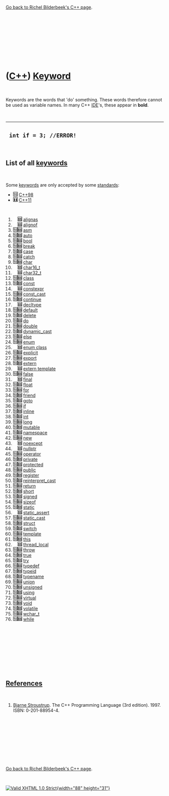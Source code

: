 

[Go back to Richel Bilderbeek's C++ page](Cpp.htm).

 

 

 

 

 

([C++](Cpp.htm)) [Keyword](CppKeyword.htm)
==========================================

 

Keywords are the words that 'do' something. These words therefore cannot
be used as variable names. In many C++ [IDE](CppIde.htm)'s, these appear
in **bold**.

 

  -------------------------
  ` int if = 3; //ERROR!`
  -------------------------

 

List of all [keywords](CppKeyword.htm)
--------------------------------------

 

Some [keywords](CppKeyword.htm) are only accepted by some
[standards](CppStandard.htm):

-   ![C++98](PicCpp98.png) [C++98](Cpp98.htm)
-   ![C++11](PicCpp11.png) [C++11](Cpp11.htm)

 

1.  ![ ](PicSpacer.png)![C++11](PicCpp11.png) [alignas](CppAlignas.htm)
2.  ![ ](PicSpacer.png)![C++11](PicCpp11.png) [alignof](CppAlignof.htm)
3.  ![C++98](PicCpp98.png)![C++11](PicCpp11.png) [asm](CppAsm.htm)
4.  ![C++98](PicCpp98.png)![C++11](PicCpp11.png) [auto](CppAuto.htm)
5.  ![C++98](PicCpp98.png)![C++11](PicCpp11.png) [bool](CppBool.htm)
6.  ![C++98](PicCpp98.png)![C++11](PicCpp11.png) [break](CppBreak.htm)
7.  ![C++98](PicCpp98.png)![C++11](PicCpp11.png) [case](CppCase.htm)
8.  ![C++98](PicCpp98.png)![C++11](PicCpp11.png) [catch](CppCatch.htm)
9.  ![C++98](PicCpp98.png)![C++11](PicCpp11.png) [char](CppChar.htm)
10. ![ ](PicSpacer.png)![C++11](PicCpp11.png)
    [char16\_t](CppChar16_t.htm)
11. ![ ](PicSpacer.png)![C++11](PicCpp11.png)
    [char32\_t](CppChar32_t.htm)
12. ![C++98](PicCpp98.png)![C++11](PicCpp11.png) [class](CppClass.htm)
13. ![C++98](PicCpp98.png)![C++11](PicCpp11.png) [const](CppConst.htm)
14. ![ ](PicSpacer.png)![C++11](PicCpp11.png)
    [constexpr](CppConstexpr.htm)
15. ![C++98](PicCpp98.png)![C++11](PicCpp11.png)
    [const\_cast](CppConst_cast.htm)
16. ![C++98](PicCpp98.png)![C++11](PicCpp11.png)
    [continue](CppContinue.htm)
17. ![ ](PicSpacer.png)![C++11](PicCpp11.png)
    [decltype](CppDecltype.htm)
18. ![C++98](PicCpp98.png)![C++11](PicCpp11.png)
    [default](CppDefault.htm)
19. ![C++98](PicCpp98.png)![C++11](PicCpp11.png) [delete](CppDelete.htm)
20. ![C++98](PicCpp98.png)![C++11](PicCpp11.png) [do](CppDo.htm)
21. ![C++98](PicCpp98.png)![C++11](PicCpp11.png) [double](CppDouble.htm)
22. ![C++98](PicCpp98.png)![C++11](PicCpp11.png)
    [dynamic\_cast](CppDynamic_cast.htm)
23. ![C++98](PicCpp98.png)![C++11](PicCpp11.png) [else](CppElse.htm)
24. ![C++98](PicCpp98.png)![C++11](PicCpp11.png) [enum](CppEnum.htm)
25. ![ ](PicSpacer.png)![C++11](PicCpp11.png) [enum
    class](CppEnumClass.htm)
26. ![C++98](PicCpp98.png)![C++11](PicCpp11.png)
    [explicit](CppExplicit.htm)
27. ![C++98](PicCpp98.png)![C++11](PicCpp11.png) [export](CppExport.htm)
28. ![C++98](PicCpp98.png)![C++11](PicCpp11.png) [extern](CppExtern.htm)
29. ![ ](PicSpacer.png)![C++11](PicCpp11.png) [extern
    template](CppExternTemplate.htm)
30. ![C++98](PicCpp98.png)![C++11](PicCpp11.png) [false](CppFalse.htm)
31. ![ ](PicSpacer.png)![C++11](PicCpp11.png) [final](CppFinal.htm)
32. ![C++98](PicCpp98.png)![C++11](PicCpp11.png) [float](CppFloat.htm)
33. ![C++98](PicCpp98.png)![C++11](PicCpp11.png) [for](CppFor.htm)
34. ![C++98](PicCpp98.png)![C++11](PicCpp11.png) [friend](CppFriend.htm)
35. ![C++98](PicCpp98.png)![C++11](PicCpp11.png) [goto](CppGoto.htm)
36. ![C++98](PicCpp98.png)![C++11](PicCpp11.png) [if](CppIf.htm)
37. ![C++98](PicCpp98.png)![C++11](PicCpp11.png) [inline](CppInline.htm)
38. ![C++98](PicCpp98.png)![C++11](PicCpp11.png) [int](CppInt.htm)
39. ![C++98](PicCpp98.png)![C++11](PicCpp11.png) [long](CppLong.htm)
40. ![C++98](PicCpp98.png)![C++11](PicCpp11.png)
    [mutable](CppMutable.htm)
41. ![C++98](PicCpp98.png)![C++11](PicCpp11.png)
    [namespace](CppNamespace.htm)
42. ![C++98](PicCpp98.png)![C++11](PicCpp11.png) [new](CppNew.htm)
43. ![ ](PicSpacer.png)![C++11](PicCpp11.png)
    [noexcept](CppNoexcept.htm)
44. ![ ](PicSpacer.png)![C++11](PicCpp11.png) [nullptr](CppNullptr.htm)
45. ![C++98](PicCpp98.png)![C++11](PicCpp11.png)
    [operator](CppOperator.htm)
46. ![C++98](PicCpp98.png)![C++11](PicCpp11.png)
    [private](CppPrivate.htm)
47. ![C++98](PicCpp98.png)![C++11](PicCpp11.png)
    [protected](CppProtected.htm)
48. ![C++98](PicCpp98.png)![C++11](PicCpp11.png) [public](CppPublic.htm)
49. ![C++98](PicCpp98.png)![C++11](PicCpp11.png)
    [register](CppRegister.htm)
50. ![C++98](PicCpp98.png)![C++11](PicCpp11.png)
    [reinterpret\_cast](CppReinterpret_cast.htm)
51. ![C++98](PicCpp98.png)![C++11](PicCpp11.png) [return](CppReturn.htm)
52. ![C++98](PicCpp98.png)![C++11](PicCpp11.png) [short](CppShort.htm)
53. ![C++98](PicCpp98.png)![C++11](PicCpp11.png) [signed](CppSigned.htm)
54. ![C++98](PicCpp98.png)![C++11](PicCpp11.png) [sizeof](CppSizeof.htm)
55. ![C++98](PicCpp98.png)![C++11](PicCpp11.png) [static](CppStatic.htm)
56. ![ ](PicSpacer.png)![C++11](PicCpp11.png)
    [static\_assert](CppStatic_assert.htm)
57. ![C++98](PicCpp98.png)![C++11](PicCpp11.png)
    [static\_cast](CppStatic_cast.htm)
58. ![C++98](PicCpp98.png)![C++11](PicCpp11.png) [struct](CppStruct.htm)
59. ![C++98](PicCpp98.png)![C++11](PicCpp11.png) [switch](CppSwitch.htm)
60. ![C++98](PicCpp98.png)![C++11](PicCpp11.png)
    [template](CppTemplate.htm)
61. ![C++98](PicCpp98.png)![C++11](PicCpp11.png) [this](CppThis.htm)
62. ![ ](PicSpacer.png)![C++11](PicCpp11.png)
    [thread\_local](CppThread_local.htm)
63. ![C++98](PicCpp98.png)![C++11](PicCpp11.png) [throw](CppThrow.htm)
64. ![C++98](PicCpp98.png)![C++11](PicCpp11.png) [true](CppTrue.htm)
65. ![C++98](PicCpp98.png)![C++11](PicCpp11.png) [try](CppTry.htm)
66. ![C++98](PicCpp98.png)![C++11](PicCpp11.png)
    [typedef](CppTypedef.htm)
67. ![C++98](PicCpp98.png)![C++11](PicCpp11.png) [typeid](CppTypeid.htm)
68. ![C++98](PicCpp98.png)![C++11](PicCpp11.png)
    [typename](CppTypename.htm)
69. ![C++98](PicCpp98.png)![C++11](PicCpp11.png) [union](CppUnion.htm)
70. ![C++98](PicCpp98.png)![C++11](PicCpp11.png)
    [unsigned](CppUnsigned.htm)
71. ![C++98](PicCpp98.png)![C++11](PicCpp11.png) [using](CppUsing.htm)
72. ![C++98](PicCpp98.png)![C++11](PicCpp11.png)
    [virtual](CppVirtual.htm)
73. ![C++98](PicCpp98.png)![C++11](PicCpp11.png) [void](CppVoid.htm)
74. ![C++98](PicCpp98.png)![C++11](PicCpp11.png)
    [volatile](CppVolatile.htm)
75. ![C++98](PicCpp98.png)![C++11](PicCpp11.png)
    [wchar\_t](CppWchar_t.htm)
76. ![C++98](PicCpp98.png)![C++11](PicCpp11.png) [while](CppWhile.htm)

 

 

 

 

 

[References](CppReferences.htm)
-------------------------------

 

1.  [Bjarne Stroustrup](CppBjarneStroustrup.htm). The C++ Programming
    Language (3rd edition). 1997. ISBN: 0-201-88954-4.

 

 

 

 

 

[Go back to Richel Bilderbeek's C++ page](Cpp.htm).



 

[![Valid XHTML 1.0 Strict](valid-xhtml10.png){width="88"
height="31"}](http://validator.w3.org/check?uri=referer)
